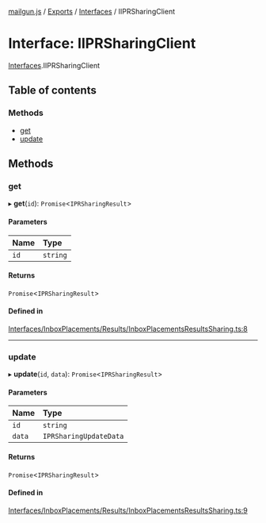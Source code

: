 [mailgun.js](../README.md) / [Exports](../modules.md) / [Interfaces](../modules/Interfaces.md) / IIPRSharingClient

# Interface: IIPRSharingClient

[Interfaces](../modules/Interfaces.md).IIPRSharingClient

## Table of contents

### Methods

- [get](Interfaces.IIPRSharingClient.md#get)
- [update](Interfaces.IIPRSharingClient.md#update)

## Methods

### get

▸ **get**(`id`): `Promise`<`IPRSharingResult`\>

#### Parameters

| Name | Type |
| :------ | :------ |
| `id` | `string` |

#### Returns

`Promise`<`IPRSharingResult`\>

#### Defined in

[Interfaces/InboxPlacements/Results/InboxPlacementsResultsSharing.ts:8](https://github.com/mailgun/mailgun.js/blob/5c5802a/lib/Interfaces/InboxPlacements/Results/InboxPlacementsResultsSharing.ts#L8)

___

### update

▸ **update**(`id`, `data`): `Promise`<`IPRSharingResult`\>

#### Parameters

| Name | Type |
| :------ | :------ |
| `id` | `string` |
| `data` | `IPRSharingUpdateData` |

#### Returns

`Promise`<`IPRSharingResult`\>

#### Defined in

[Interfaces/InboxPlacements/Results/InboxPlacementsResultsSharing.ts:9](https://github.com/mailgun/mailgun.js/blob/5c5802a/lib/Interfaces/InboxPlacements/Results/InboxPlacementsResultsSharing.ts#L9)
